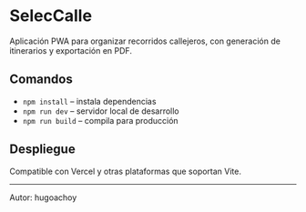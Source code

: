 # SelecCalle

Aplicación PWA para organizar recorridos callejeros, con generación de itinerarios y exportación en PDF.

## Comandos

- `npm install` – instala dependencias
- `npm run dev` – servidor local de desarrollo
- `npm run build` – compila para producción

## Despliegue

Compatible con Vercel y otras plataformas que soportan Vite.

---

Autor: hugoachoy
